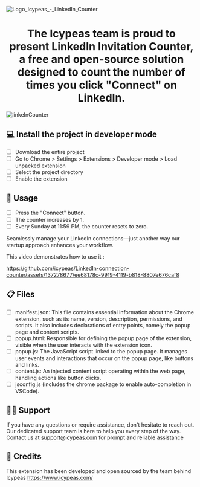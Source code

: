 <p align="center">

   ![Logo_Icypeas_-_LinkedIn_Counter](https://github.com/icypeas/LinkedIn-connection-counter/assets/137278677/46f86cc0-50c1-45aa-b81e-a6c5cf0ab449)
   

</p>

<h1 align="center">
The Icypeas team is proud to present LinkedIn Invitation Counter, a free and open-source solution designed to count the number of times you click "Connect" on LinkedIn.
</h1>

<p align="center">

    
    
![linkeInCounter](https://github.com/icypeas/LinkedIn-connection-counter/assets/137278677/fe801048-62de-45f1-8864-924d07a43cfd)

</p>

## 💻 Install the project in developer mode

- [ ] Download the entire project
- [ ] Go to Chrome > Settings > Extensions > Developer mode > Load unpacked extension
- [ ] Select the project directory
- [ ] Enable the extension

## 🚦 Usage

- [ ] Press the "Connect" button.
- [ ] The counter increases by 1.
- [ ] Every Sunday at 11:59 PM, the counter resets to zero.

Seamlessly manage your LinkedIn connections—just another way our startup approach enhances your workflow.

This video demonstrates how to use it :

<p dir="auto" align="center"><animated-image data-catalyst="">

https://github.com/icypeas/LinkedIn-connection-counter/assets/137278677/ee68178c-9919-4119-b818-8807e676caf8

</p>





## 📋 Files

- [ ] manifest.json: This file contains essential information about the Chrome extension, such as its name, version, description, permissions, and scripts. It also includes declarations of entry points, namely the popup page and content scripts.
- [ ] popup.html: Responsible for defining the popup page of the extension, visible when the user interacts with the extension icon.
- [ ] popup.js: The JavaScript script linked to the popup page. It manages user events and interactions that occur on the popup page, like buttons and links.
- [ ] content.js: An injected content script operating within the web page, handling actions like button clicks.
- [ ] jsconfig.js (includes the chrome package to enable auto-completion in VSCode).

##  👨‍💻 Support

If you have any questions or require assistance, don't hesitate to reach out. Our dedicated support team is here to help you every step of the way. Contact us at support@icypeas.com for prompt and reliable assistance

##  🙋 Credits

This extension has been developed and open sourced by the team behind Icypeas https://www.icypeas.com/
